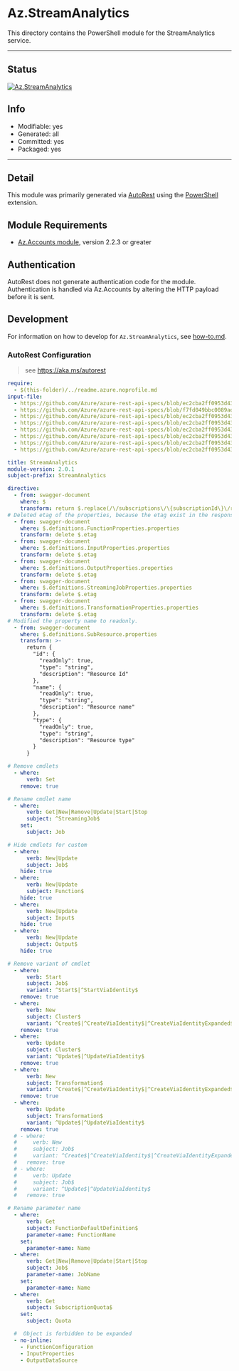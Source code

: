 <!-- region Generated -->
# Az.StreamAnalytics
This directory contains the PowerShell module for the StreamAnalytics service.

---
## Status
[![Az.StreamAnalytics](https://img.shields.io/powershellgallery/v/Az.StreamAnalytics.svg?style=flat-square&label=Az.StreamAnalytics "Az.StreamAnalytics")](https://www.powershellgallery.com/packages/Az.StreamAnalytics/)

## Info
- Modifiable: yes
- Generated: all
- Committed: yes
- Packaged: yes

---
## Detail
This module was primarily generated via [AutoRest](https://github.com/Azure/autorest) using the [PowerShell](https://github.com/Azure/autorest.powershell) extension.

## Module Requirements
- [Az.Accounts module](https://www.powershellgallery.com/packages/Az.Accounts/), version 2.2.3 or greater

## Authentication
AutoRest does not generate authentication code for the module. Authentication is handled via Az.Accounts by altering the HTTP payload before it is sent.

## Development
For information on how to develop for `Az.StreamAnalytics`, see [how-to.md](how-to.md).
<!-- endregion -->

### AutoRest Configuration
> see https://aka.ms/autorest

``` yaml
require:
  - $(this-folder)/../readme.azure.noprofile.md
input-file:
  - https://github.com/Azure/azure-rest-api-specs/blob/ec2cba2ff0953d431b88a9fd4922de76157119e0/specification/streamanalytics/resource-manager/Microsoft.StreamAnalytics/preview/2020-03-01-preview/clusters.json
  - https://github.com/Azure/azure-rest-api-specs/blob/f7fd049bbc0089ad8faa7dc1c89610ca8ad78c83/specification/streamanalytics/resource-manager/Microsoft.StreamAnalytics/preview/2017-04-01-preview/streamingjobs.json 
  - https://github.com/Azure/azure-rest-api-specs/blob/ec2cba2ff0953d431b88a9fd4922de76157119e0/specification/streamanalytics/resource-manager/Microsoft.StreamAnalytics/preview/2017-04-01-preview/functions.json 
  - https://github.com/Azure/azure-rest-api-specs/blob/ec2cba2ff0953d431b88a9fd4922de76157119e0/specification/streamanalytics/resource-manager/Microsoft.StreamAnalytics/preview/2017-04-01-preview/outputs.json
  - https://github.com/Azure/azure-rest-api-specs/blob/ec2cba2ff0953d431b88a9fd4922de76157119e0/specification/streamanalytics/resource-manager/Microsoft.StreamAnalytics/preview/2017-04-01-preview/inputs.json
  - https://github.com/Azure/azure-rest-api-specs/blob/ec2cba2ff0953d431b88a9fd4922de76157119e0/specification/streamanalytics/resource-manager/Microsoft.StreamAnalytics/preview/2017-04-01-preview/transformations.json
  - https://github.com/Azure/azure-rest-api-specs/blob/ec2cba2ff0953d431b88a9fd4922de76157119e0/specification/streamanalytics/resource-manager/Microsoft.StreamAnalytics/preview/2017-04-01-preview/subscriptions.json
  - https://github.com/Azure/azure-rest-api-specs/blob/ec2cba2ff0953d431b88a9fd4922de76157119e0/specification/streamanalytics/resource-manager/Microsoft.StreamAnalytics/preview/2017-04-01-preview/operations.json

title: StreamAnalytics
module-version: 2.0.1
subject-prefix: StreamAnalytics

directive:
  - from: swagger-document
    where: $
    transform: return $.replace(/\/subscriptions\/\{subscriptionId\}\/resourcegroups\/\{resourceGroupName\}/g, "/subscriptions/{subscriptionId}/resourceGroups/{resourceGroupName}")
# Deleted etag of the properties, because the etag exist in the response header.
  - from: swagger-document
    where: $.definitions.FunctionProperties.properties
    transform: delete $.etag
  - from: swagger-document
    where: $.definitions.InputProperties.properties
    transform: delete $.etag
  - from: swagger-document
    where: $.definitions.OutputProperties.properties
    transform: delete $.etag
  - from: swagger-document
    where: $.definitions.StreamingJobProperties.properties
    transform: delete $.etag
  - from: swagger-document
    where: $.definitions.TransformationProperties.properties
    transform: delete $.etag
# Modified the property name to readonly.  
  - from: swagger-document
    where: $.definitions.SubResource.properties
    transform: >-
      return {
        "id": {
          "readOnly": true,
          "type": "string",
          "description": "Resource Id"
        },
        "name": {
          "readOnly": true,
          "type": "string",
          "description": "Resource name"
        },
        "type": {
          "readOnly": true,
          "type": "string",
          "description": "Resource type"
        }
      }

# Remove cmdlets
  - where:
      verb: Set
    remove: true

# Rename cmdlet name
  - where:
      verb: Get|New|Remove|Update|Start|Stop
      subject: ^StreamingJob$
    set:
      subject: Job

# Hide cmdlets for custom
  - where:
      verb: New|Update
      subject: Job$
    hide: true
  - where:
      verb: New|Update
      subject: Function$
    hide: true
  - where:
      verb: New|Update
      subject: Input$
    hide: true
  - where:
      verb: New|Update
      subject: Output$
    hide: true

# Remove variant of cmdlet
  - where:
      verb: Start
      subject: Job$
      variant: ^Start$|^StartViaIdentity$
    remove: true
  - where:
      verb: New
      subject: Cluster$
      variant: ^Create$|^CreateViaIdentity$|^CreateViaIdentityExpanded$
    remove: true
  - where:
      verb: Update
      subject: Cluster$
      variant: ^Update$|^UpdateViaIdentity$
    remove: true
  - where:
      verb: New
      subject: Transformation$
      variant: ^Create$|^CreateViaIdentity$|^CreateViaIdentityExpanded$
    remove: true
  - where:
      verb: Update
      subject: Transformation$
      variant: ^Update$|^UpdateViaIdentity$
    remove: true
  # - where:
  #     verb: New
  #     subject: Job$
  #     variant: ^Create$|^CreateViaIdentity$|^CreateViaIdentityExpanded$
  #   remove: true
  # - where:
  #     verb: Update
  #     subject: Job$
  #     variant: ^Update$|^UpdateViaIdentity$
  #   remove: true

# Rename parameter name
  - where:
      verb: Get
      subject: FunctionDefaultDefinition$
      parameter-name: FunctionName
    set:
      parameter-name: Name
  - where:
      verb: Get|New|Remove|Update|Start|Stop
      subject: Job$
      parameter-name: JobName
    set:
      parameter-name: Name
  - where:
      verb: Get
      subject: SubscriptionQuota$
    set:
      subject: Quota

  #  Object is forbidden to be expanded  
  - no-inline:
    - FunctionConfiguration
    - InputProperties
    - OutputDataSource

```
